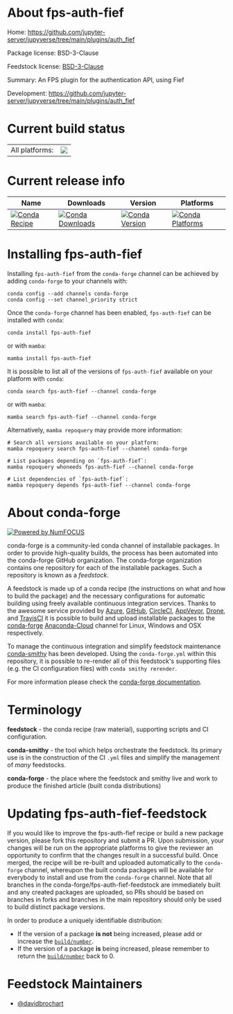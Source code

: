 About fps-auth-fief
===================

Home: https://github.com/jupyter-server/jupyverse/tree/main/plugins/auth_fief

Package license: BSD-3-Clause

Feedstock license: [BSD-3-Clause](https://github.com/conda-forge/fps-auth-fief-feedstock/blob/main/LICENSE.txt)

Summary: An FPS plugin for the authentication API, using Fief

Development: https://github.com/jupyter-server/jupyverse/tree/main/plugins/auth_fief

Current build status
====================


<table><tr><td>All platforms:</td>
    <td>
      <a href="https://dev.azure.com/conda-forge/feedstock-builds/_build/latest?definitionId=17268&branchName=main">
        <img src="https://dev.azure.com/conda-forge/feedstock-builds/_apis/build/status/fps-auth-fief-feedstock?branchName=main">
      </a>
    </td>
  </tr>
</table>

Current release info
====================

| Name | Downloads | Version | Platforms |
| --- | --- | --- | --- |
| [![Conda Recipe](https://img.shields.io/badge/recipe-fps--auth--fief-green.svg)](https://anaconda.org/conda-forge/fps-auth-fief) | [![Conda Downloads](https://img.shields.io/conda/dn/conda-forge/fps-auth-fief.svg)](https://anaconda.org/conda-forge/fps-auth-fief) | [![Conda Version](https://img.shields.io/conda/vn/conda-forge/fps-auth-fief.svg)](https://anaconda.org/conda-forge/fps-auth-fief) | [![Conda Platforms](https://img.shields.io/conda/pn/conda-forge/fps-auth-fief.svg)](https://anaconda.org/conda-forge/fps-auth-fief) |

Installing fps-auth-fief
========================

Installing `fps-auth-fief` from the `conda-forge` channel can be achieved by adding `conda-forge` to your channels with:

```
conda config --add channels conda-forge
conda config --set channel_priority strict
```

Once the `conda-forge` channel has been enabled, `fps-auth-fief` can be installed with `conda`:

```
conda install fps-auth-fief
```

or with `mamba`:

```
mamba install fps-auth-fief
```

It is possible to list all of the versions of `fps-auth-fief` available on your platform with `conda`:

```
conda search fps-auth-fief --channel conda-forge
```

or with `mamba`:

```
mamba search fps-auth-fief --channel conda-forge
```

Alternatively, `mamba repoquery` may provide more information:

```
# Search all versions available on your platform:
mamba repoquery search fps-auth-fief --channel conda-forge

# List packages depending on `fps-auth-fief`:
mamba repoquery whoneeds fps-auth-fief --channel conda-forge

# List dependencies of `fps-auth-fief`:
mamba repoquery depends fps-auth-fief --channel conda-forge
```


About conda-forge
=================

[![Powered by
NumFOCUS](https://img.shields.io/badge/powered%20by-NumFOCUS-orange.svg?style=flat&colorA=E1523D&colorB=007D8A)](https://numfocus.org)

conda-forge is a community-led conda channel of installable packages.
In order to provide high-quality builds, the process has been automated into the
conda-forge GitHub organization. The conda-forge organization contains one repository
for each of the installable packages. Such a repository is known as a *feedstock*.

A feedstock is made up of a conda recipe (the instructions on what and how to build
the package) and the necessary configurations for automatic building using freely
available continuous integration services. Thanks to the awesome service provided by
[Azure](https://azure.microsoft.com/en-us/services/devops/), [GitHub](https://github.com/),
[CircleCI](https://circleci.com/), [AppVeyor](https://www.appveyor.com/),
[Drone](https://cloud.drone.io/welcome), and [TravisCI](https://travis-ci.com/)
it is possible to build and upload installable packages to the
[conda-forge](https://anaconda.org/conda-forge) [Anaconda-Cloud](https://anaconda.org/)
channel for Linux, Windows and OSX respectively.

To manage the continuous integration and simplify feedstock maintenance
[conda-smithy](https://github.com/conda-forge/conda-smithy) has been developed.
Using the ``conda-forge.yml`` within this repository, it is possible to re-render all of
this feedstock's supporting files (e.g. the CI configuration files) with ``conda smithy rerender``.

For more information please check the [conda-forge documentation](https://conda-forge.org/docs/).

Terminology
===========

**feedstock** - the conda recipe (raw material), supporting scripts and CI configuration.

**conda-smithy** - the tool which helps orchestrate the feedstock.
                   Its primary use is in the construction of the CI ``.yml`` files
                   and simplify the management of *many* feedstocks.

**conda-forge** - the place where the feedstock and smithy live and work to
                  produce the finished article (built conda distributions)


Updating fps-auth-fief-feedstock
================================

If you would like to improve the fps-auth-fief recipe or build a new
package version, please fork this repository and submit a PR. Upon submission,
your changes will be run on the appropriate platforms to give the reviewer an
opportunity to confirm that the changes result in a successful build. Once
merged, the recipe will be re-built and uploaded automatically to the
`conda-forge` channel, whereupon the built conda packages will be available for
everybody to install and use from the `conda-forge` channel.
Note that all branches in the conda-forge/fps-auth-fief-feedstock are
immediately built and any created packages are uploaded, so PRs should be based
on branches in forks and branches in the main repository should only be used to
build distinct package versions.

In order to produce a uniquely identifiable distribution:
 * If the version of a package **is not** being increased, please add or increase
   the [``build/number``](https://docs.conda.io/projects/conda-build/en/latest/resources/define-metadata.html#build-number-and-string).
 * If the version of a package **is** being increased, please remember to return
   the [``build/number``](https://docs.conda.io/projects/conda-build/en/latest/resources/define-metadata.html#build-number-and-string)
   back to 0.

Feedstock Maintainers
=====================

* [@davidbrochart](https://github.com/davidbrochart/)

